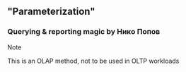 ## "Parameterization"
### Querying & reporting magic by Нико Попов
> [!NOTE]  
> This is an OLAP method, not to be used in OLTP workloads
